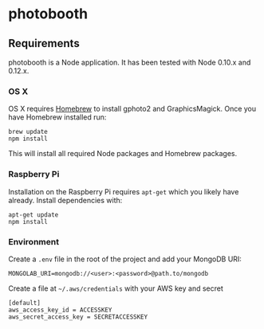 # photobooth

## Requirements

photobooth is a Node application. It has been tested with Node 0.10.x and 0.12.x.

### OS X

OS X requires [Homebrew](http://brew.sh/) to install gphoto2 and GraphicsMagick. Once you have Homebrew installed run:
```
brew update
npm install
```
This will install all required Node packages and Homebrew packages.

### Raspberry Pi

Installation on the Raspberry Pi requires `apt-get` which you likely have already. Install dependencies with:
```
apt-get update
npm install
```

### Environment
Create a `.env` file in the root of the project and add your MongoDB URI:
```
MONGOLAB_URI=mongodb://<user>:<password>@path.to/mongodb
```

Create a file at `~/.aws/credentials` with your AWS key and secret
```
[default]
aws_access_key_id = ACCESSKEY
aws_secret_access_key = SECRETACCESSKEY
```
